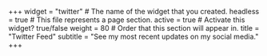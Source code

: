 +++
widget = "twitter"  # The name of the widget that you created.
headless = true  # This file represents a page section.
active = true  # Activate this widget? true/false
weight = 80  # Order that this section will appear in.
title = "Twitter Feed"
subtitle = "See my most recent updates on my social media."
+++

